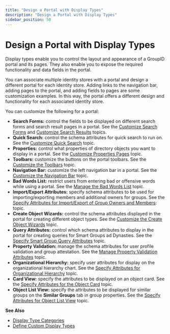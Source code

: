 ```yaml
---
title: "Design a Portal with Display Types"
description: "Design a Portal with Display Types"
sidebar_position: 50
---
```


# Design a Portal with Display Types

Display types enable you to control the layout and appearance of a GroupID portal and its pages.
They also enable you to expose the required functionality and data fields in the portal.

You can associate multiple identity stores with a portal and design a different portal for each
identity store. Adding links to the navigation bar, adding pages to the portal, and adding fields to
pages are some customization examples. In this way, the portal offers a different design and
functionality for each associated identity store.

You can customize the following for a portal:

- **Search Forms:** control the fields to be displayed on different search forms and search result
  pages in a portal. See the
  [Customize Search Forms](/docs/directorymanager/11.0/admincenter/applications/portal/displaytype/searchforms.md)
  and
  [Customize Search Results](/docs/directorymanager/11.0/admincenter/applications/portal/displaytype/searchresults.md)
  topics.
- **Quick Search:** control the schema attributes for quick search to run on. See the
  [Customize Quick Search](/docs/directorymanager/11.0/admincenter/applications/portal/displaytype/quicksearch.md)
  topic.
- **Properties:** control what properties of directory objects you want to display in a portal. See
  the
  [Customize Properties Pages](/docs/directorymanager/11.0/admincenter/applications/portal/displaytype/objectproperties.md)
  topic.
- **Toolbars:** customize the buttons on the portal toolbars. See the
  [Customize the Toolbars](/docs/directorymanager/11.0/admincenter/applications/portal/displaytype/toolbars.md)
  topic.
- **Navigation Bar:** customize the left navigation bar in a portal. See the
  [Customize the Navigation Bar](/docs/directorymanager/11.0/admincenter/applications/portal/displaytype/navigationbar.md)
  topic.
- **Bad Words List:** restrict users from entering bad or offensive words while using a portal. See
  the
  [Manage the Bad Words List](/docs/directorymanager/11.0/admincenter/applications/portal/displaytype/badwords.md)
  topic.
- **Import/Export Attributes:** specify schema attributes to be used for importing/exporting members
  and additional owners for groups. See the
  [Specify Attributes for Import/Export of Group Owners and Members](/docs/directorymanager/11.0/admincenter/applications/portal/displaytype/importexport.md):
  topic.
- **Create Object Wizards:** control the schema attributes displayed in the portal for creating
  different object types. See the
  [Customize the Create Object Wizards](/docs/directorymanager/11.0/admincenter/applications/portal/displaytype/createobject.md) topic.
- **Query Attributes:** control which schema attributes to display in the portal for creating
  queries for Smart Groups ad Dynasties. See the
  [ Specify Smart Group Query Attributes](/docs/directorymanager/11.0/admincenter/applications/portal/displaytype/queryattributes.md) topic.
- **Property Validation:** manage the schema attributes for user profile validation and group
  attestation. See the
  [Manage Property Validation Attributes](/docs/directorymanager/11.0/admincenter/applications/portal/displaytype/propertyvalidation.md)
  topic.
- **Organizational Hierarchy:** specify user attributes for display on the organizational hierarchy
  chart. See the
  [Specify Attributes for Organizational Hierarchy](/docs/directorymanager/11.0/admincenter/applications/portal/displaytype/organizationalhierarchy.md)
  topic.
- **Card View:** specify the attributes to be displayed on an object card. See the
  [Specify Attributes for the Object Card](/docs/directorymanager/11.0/admincenter/applications/portal/displaytype/objectcard.md)
  topic.
- **Object List View:** specify the attributes to be displayed for similar groups on the **Similar
  Groups** tab in group properties. See the
  [Specify Attributes for Object List View](/docs/directorymanager/11.0/admincenter/applications/portal/displaytype/objectlist.md)
  topic.

**See Also**

- [Display Type Categories](/docs/directorymanager/11.0/admincenter/applications/portal/categories/categories.md)
- [Define Custom Display Types](/docs/directorymanager/11.0/admincenter/applications/portal/categories/custom.md)
